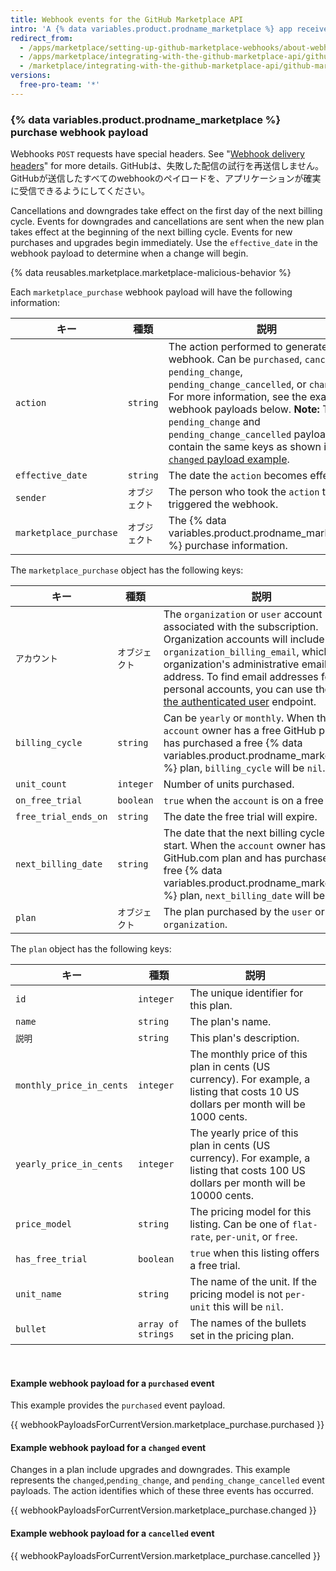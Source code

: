 ```yaml
---
title: Webhook events for the GitHub Marketplace API
intro: 'A {% data variables.product.prodname_marketplace %} app receives information about changes to a user''s plan from the Marketplace purchase event webhook. A Marketplace purchase event is triggered when a user purchases, cancels, or changes their payment plan. For details on how to respond to each of these types of events, see "[Billing flows](/marketplace/integrating-with-the-github-marketplace-api/#billing-flows)."'
redirect_from:
  - /apps/marketplace/setting-up-github-marketplace-webhooks/about-webhook-payloads-for-a-github-marketplace-listing/
  - /apps/marketplace/integrating-with-the-github-marketplace-api/github-marketplace-webhook-events/
  - /marketplace/integrating-with-the-github-marketplace-api/github-marketplace-webhook-events
versions:
  free-pro-team: '*'
---
```




### {% data variables.product.prodname_marketplace %} purchase webhook payload

Webhooks `POST` requests have special headers. See "[Webhook delivery headers](/webhooks/event-payloads/#delivery-headers)" for more details. GitHubは、失敗した配信の試行を再送信しません。 GitHubが送信したすべてのwebhookのペイロードを、アプリケーションが確実に受信できるようにしてください。

Cancellations and downgrades take effect on the first day of the next billing cycle. Events for downgrades and cancellations are sent when the new plan takes effect at the beginning of the next billing cycle. Events for new purchases and upgrades begin immediately. Use the `effective_date` in the webhook payload to determine when a change will begin.

{% data reusables.marketplace.marketplace-malicious-behavior %}

Each `marketplace_purchase` webhook payload will have the following information:


| キー                     | 種類       | 説明                                                                                                                                                                                                                                                                                                                                                                                               |
| ---------------------- | -------- | ------------------------------------------------------------------------------------------------------------------------------------------------------------------------------------------------------------------------------------------------------------------------------------------------------------------------------------------------------------------------------------------------ |
| `action`               | `string` | The action performed to generate the webhook. Can be `purchased`, `cancelled`, `pending_change`, `pending_change_cancelled`, or `changed`. For more information, see the example webhook payloads below. **Note:** The `pending_change` and `pending_change_cancelled` payloads contain the same keys as shown in the [`changed` payload example](#example-webhook-payload-for-a-changed-event). |
| `effective_date`       | `string` | The date the `action` becomes effective.                                                                                                                                                                                                                                                                                                                                                         |
| `sender`               | `オブジェクト` | The person who took the `action` that triggered the webhook.                                                                                                                                                                                                                                                                                                                                     |
| `marketplace_purchase` | `オブジェクト` | The {% data variables.product.prodname_marketplace %} purchase information.                                                                                                                                                                                                                                                                                                                      |

The `marketplace_purchase` object has the following keys:

| キー                   | 種類        | 説明                                                                                                                                                                                                                                                                                                                                             |
| -------------------- | --------- | ---------------------------------------------------------------------------------------------------------------------------------------------------------------------------------------------------------------------------------------------------------------------------------------------------------------------------------------------- |
| `アカウント`              | `オブジェクト`  | The `organization` or `user` account associated with the subscription. Organization accounts will include `organization_billing_email`, which is the organization's administrative email address. To find email addresses for personal accounts, you can use the [Get the authenticated user](/v3/users/#get-the-authenticated-user) endpoint. |
| `billing_cycle`      | `string`  | Can be `yearly` or `monthly`. When the `account` owner has a free GitHub plan and has purchased a free {% data variables.product.prodname_marketplace %} plan, `billing_cycle` will be `nil`.                                                                                                                                                  |
| `unit_count`         | `integer` | Number of units purchased.                                                                                                                                                                                                                                                                                                                     |
| `on_free_trial`      | `boolean` | `true` when the `account` is on a free trial.                                                                                                                                                                                                                                                                                                  |
| `free_trial_ends_on` | `string`  | The date the free trial will expire.                                                                                                                                                                                                                                                                                                           |
| `next_billing_date`  | `string`  | The date that the next billing cycle will start. When the `account` owner has a free GitHub.com plan and has purchased a free {% data variables.product.prodname_marketplace %} plan, `next_billing_date` will be `nil`.                                                                                                                       |
| `plan`               | `オブジェクト`  | The plan purchased by the `user` or `organization`.                                                                                                                                                                                                                                                                                            |

The `plan` object has the following keys:

| キー                       | 種類                 | 説明                                                                                                                                    |
| ------------------------ | ------------------ | ------------------------------------------------------------------------------------------------------------------------------------- |
| `id`                     | `integer`          | The unique identifier for this plan.                                                                                                  |
| `name`                   | `string`           | The plan's name.                                                                                                                      |
| `説明`                     | `string`           | This plan's description.                                                                                                              |
| `monthly_price_in_cents` | `integer`          | The monthly price of this plan in cents (US currency). For example, a listing that costs 10 US dollars per month will be 1000 cents.  |
| `yearly_price_in_cents`  | `integer`          | The yearly price of this plan in cents (US currency). For example, a listing that costs 100 US dollars per month will be 10000 cents. |
| `price_model`            | `string`           | The pricing model for this listing. Can be one of `flat-rate`, `per-unit`, or `free`.                                                 |
| `has_free_trial`         | `boolean`          | `true` when this listing offers a free trial.                                                                                         |
| `unit_name`              | `string`           | The name of the unit. If the pricing model is not `per-unit` this will be `nil`.                                                      |
| `bullet`                 | `array of strings` | The names of the bullets set in the pricing plan.                                                                                     |

<br/>

#### Example webhook payload for a `purchased` event
This example provides the `purchased` event payload.

{{ webhookPayloadsForCurrentVersion.marketplace_purchase.purchased }}

#### Example webhook payload for a `changed` event

Changes in a plan include upgrades and downgrades. This example represents the `changed`,`pending_change`, and `pending_change_cancelled` event payloads. The action identifies which of these three events has occurred.

{{ webhookPayloadsForCurrentVersion.marketplace_purchase.changed }}

#### Example webhook payload for a `cancelled` event

{{ webhookPayloadsForCurrentVersion.marketplace_purchase.cancelled }}
